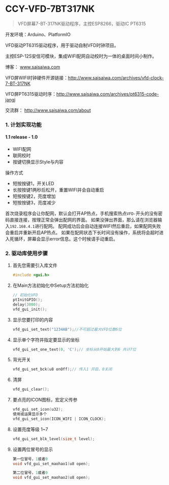 

# CCY-VFD-7BT317NK
>  VFD屏幕7-BT-317NK驱动程序，主控ESP8266，驱动IC PT6315


开发环境：Arduino、PlatformIO

VFD驱动PT6315驱动程序，用于驱动自制VFD时钟项目。

主控ESP-12S安信可模块，集成WIFI配网自动校时为一体的桌面时间小制作。

博客： www.saisaiwa.com

VFD屏WIFI时钟硬件开源链接：http://www.saisaiwa.com/archives/vfd-clock-7-BT-317NK

VFD屏PT6315驱动时序：http://www.saisaiwa.com/archives/pt6315-code-jangj

交流群： http://www.saisaiwa.com/about



### 1. 计划实现功能

#### 1.1 release - 1.0

- WIFI配网
- 联网校时
- 按键切换显示Style与内容

操作方式

- 短按按键1，开关LED
- 长按按键1两秒后松开，重置WIFI并会自动重启
- 短按按键2，亮度增加
- 短按按键3，亮度减少

首次烧录程序会让你配网，默认会打开AP热点，手机搜索热点``VFD-``开头的没有密码直接连接，按理正常会弹出配网的界面。
如果没弹出界面，那么请在浏览器输入``192.168.4.1``进行配网。
配网成功后会自动连接WIFI然后重启，如果配网失败会重启并重新开启AP热点。
如果在配网状态下长时间没有操作，系统将会超时进入死循环，屏幕会显示error信息。这个时候请手动重启。

### 2. 驱动库使用步骤

1. 首先您需要引入库文件

   ```c
   #include <gui.h>
   ```

2. 在Main方法初始化中Setup方法初始化

   ```c
   // 初始化VFD
   ptInitGPIO();
   delay(3000);
   vfd_gui_init();
   ```

3. 显示您要打印的内容

   ```c
   vfd_gui_set_text("1234AB");//不可超过最大VFD位数6位
   ```

4. 显示单个字符并指定要显示的坐标

   ```c
   vfd_gui_set_one_text(0, 'C');// 坐标从0开始最大到6 共计7位
   ```

5. 背光开关

   ```c
   vfd_gui_set_bck(u8 onOff);// 传入1 开启，0关闭
   ```

6. 清屏

   ```c
   vfd_gui_clear();
   ```

7. 要点亮的ICON图标，宏定义传参

   ```c
   vfd_gui_set_icon(u32); 
   使用或运算显示多个
   vfd_gui_set_icon(ICON_WIFI | ICON_CLOCK);
   ```

7. 设置亮度等级 1~7

   ```c
   vfd_gui_set_blk_level(size_t level);
   ```

7. 设置两位冒号的显示

   ```c
   第一位冒号，1或者0
   void vfd_gui_set_maohao1(u8 open);

   第二位冒号，1或者0
   void vfd_gui_set_maohao2(u8 open);
   ```